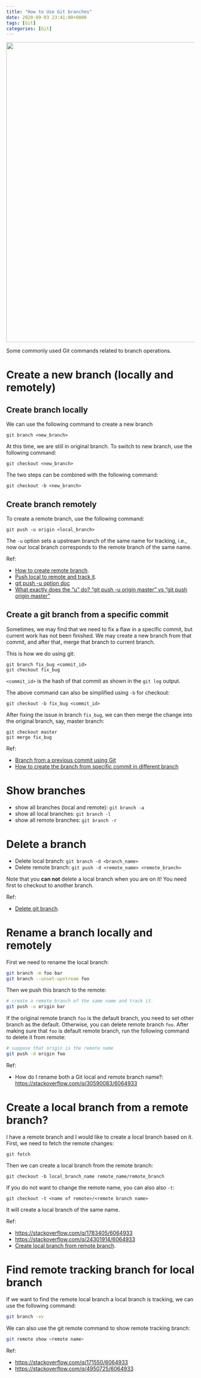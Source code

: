```yaml
---
title: "How to Use Git branches"
date: 2020-09-03 23:41:00+0800
tags: [Git]
categories: [Git]
---
```


<p align="center">
<img src="https://blog-resource-1257868508.file.myqcloud.com/202202021114754.jpg" width="800">
</p>

Some commonly used Git commands related to branch operations.

<!--more-->

# Create a new branch (locally and remotely)

## Create branch locally

We can use the following command to create a new branch

```
git branch <new_branch>
```

At this time, we are still in original branch. To switch to new branch, use the
following command:

```
git checkout <new_branch>
```

The two steps can be combined with the following command:

```
git checkout -b <new_branch>
```

## Create branch remotely

To create a remote branch, use the following command:

```
git push -u origin <local_branch>
```

The `-u` option sets a upstream branch of the same name for tracking, i.e., now
our local branch corresponds to the remote branch of the same name.


Ref:

+ [How to create remote branch](https://stackoverflow.com/q/1519006/6064933).
+ [Push local to remote and track it](https://stackoverflow.com/a/6232535/6064933).
+ [git push -u option doc](https://git-scm.com/docs/git-push#Documentation/git-push.txt--u)
+ [What exactly does the “u” do? “git push -u origin master” vs “git push origin master”](https://stackoverflow.com/q/5697750/6064933)

## Create a git branch from a specific commit

Sometimes, we may find that we need to fix a flaw in a specific commit, but
current work has not been finished. We may create a new branch from that commit,
and after that, merge that branch to current branch.

This is how we do using git:

```
git branch fix_bug <commit_id>
git checkout fix_bug
```

`<commit_id>` is the hash of that commit as shown in the `git log` output.

The above command can also be simplified using `-b` for checkout:

```
git checkout -b fix_bug <commit_id>
```

After fixing the issue in branch `fix_bug`, we can then merge the change into
the original branch, say, master branch:

```
git checkout master
git merge fix_bug
```

Ref:

+ [Branch from a previous commit using Git](https://stackoverflow.com/q/2816715/6064933)
+ [How to create the branch from specific commit in different branch](https://stackoverflow.com/q/8483983/6064933)

# Show branches

+ show all branches (local and remote): `git branch -a`
+ show all local branches: `git branch -l`
+ show all remote branches: `git branch -r`

# Delete a branch

+ Delete local branch: `git branch -d <branch_name>`
+ Delete remote branch: `git push -d <remote_name> <remote_branch>`

Note that you **can not** delete a local branch when you are on it! You need
first to checkout to another branch.

Ref:

+ [Delete git branch](https://stackoverflow.com/q/2003505/6064933).

# Rename a branch locally and remotely

First we need to rename the local branch:

```bash
git branch -m foo bar
git branch --unset-upstream foo
```

Then we push this branch to the remote:

```bash
# create a remote branch of the same name and track it.
git push -u origin bar
```

If the original remote branch `foo` is the default branch, you need to set
other branch as the default. Otherwise, you can delete remote branch `foo`.
After making sure that `foo` is default remote branch, run the following
command to delete it from remote:

```bash
# suppose that origin is the remote name
git push -d origin foo
```

Ref:

+ How do I rename both a Git local and remote branch name?: https://stackoverflow.com/q/30590083/6064933

# Create a local branch from a remote branch?

I have a remote branch and I would like to create a local branch based on it.
First, we need to fetch the remote changes:

```
git fetch
```

Then we can create a local branch from the remote branch:

```
git checkout -b local_branch_name remote_name/remote_branch
```

If you do not want to change the remote name, you can also also `-t`:

```
git checkout -t <name of remote>/<remote branch name>
```

It will create a local branch of the same name.

Ref:

+ https://stackoverflow.com/q/1783405/6064933
+ https://stackoverflow.com/q/24301914/6064933
+ [Create local branch from remote branch](https://stackoverflow.com/a/48840672/6064933).

# Find remote tracking branch for local branch

If we want to find the remote local branch a local branch is tracking, we can use the following command:

```bash
git branch -vv
```

We can also use the git remote command to show remote tracking branch:

```bash
git remote show <remote name>
```

Ref:

+ https://stackoverflow.com/q/171550/6064933
+ https://stackoverflow.com/q/4950725/6064933

